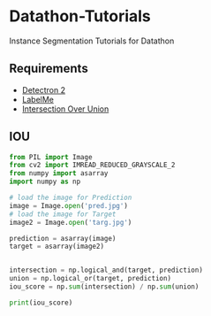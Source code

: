 # Datathon-Tutorials
Instance Segmentation Tutorials for Datathon

## Requirements

- [Detectron 2](https://github.com/facebookresearch/detectron2)
- [LabelMe](https://github.com/wkentaro/labelme/releases)
- [Intersection Over Union](https://medium.com/mlearning-ai/intersection-over-union-threshold-whats-the-purpose-of-using-it-and-how-it-helps-in-object-1a2d74de296f#:~:text=What%20is%20Intersection%20over%20Union,perfectly%20the%20image%20is%20segmented.)

## IOU

```python
from PIL import Image
from cv2 import IMREAD_REDUCED_GRAYSCALE_2
from numpy import asarray
import numpy as np

# load the image for Prediction
image = Image.open('pred.jpg')
# load the image for Target
image2 = Image.open('targ.jpg')

prediction = asarray(image)
target = asarray(image2)


intersection = np.logical_and(target, prediction)
union = np.logical_or(target, prediction)
iou_score = np.sum(intersection) / np.sum(union)

print(iou_score)

```


